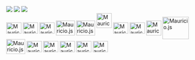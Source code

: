 <img src="https://media3.giphy.com/media/v1.Y2lkPTc5MGI3NjExNjE1bng2NDIxMTk1MHdqb25wdXhhaWlodGpheWdldG1hcGRhcDcydiZlcD12MV9pbnRlcm5hbF9naWZfYnlfaWQmY3Q9Zw/MDJ9IbxxvDUQM/giphy.gif">

<img loading="lazy" src="https://github-readme-stats.vercel.app/api?username=MauricioScheffer&amp;show_icons=true&amp;theme=bear&amp;include_all_commits=true&amp;count_private=true">
<img loading="lazy" src="https://github-readme-stats.vercel.app/api/top-langs?username=MauricioScheffer&amp;layout=compact&amp;langs_count=7&amp;theme=bear">


<div style="display: inline-block; aling-items: center; justify-content: center;">
    <img align="middle" alt="Mauricio.js" height="30" width="40" src="https://cdn.jsdelivr.net/gh/devicons/devicon@latest/icons/javascript/javascript-original.svg">
    <img align="middle" alt="Mauricio.js" height="30" width="40" src="https://cdn.jsdelivr.net/gh/devicons/devicon@latest/icons/html5/html5-original.svg">
    <img align="middle" alt="Mauricio.js" height="30" width="40" src="https://cdn.jsdelivr.net/gh/devicons/devicon@latest/icons/css3/css3-original.svg">
    <img align="middle" alt="Mauricio.js" height="40" width="50" src="https://cdn.jsdelivr.net/gh/devicons/devicon@latest/icons/java/java-original.svg">
    <img align="middle" alt="Mauricio.js" height="40" width="50" src="https://cdn.jsdelivr.net/gh/devicons/devicon@latest/icons/python/python-original.svg">
    <img aling="center" alt="Mauricio-php" height="40" widht="50" src="https://cdn.jsdelivr.net/gh/devicons/devicon@latest/icons/php/php-original.svg">
    <img align="middle" alt="Mauricio-Java" height="30" width="40" src="https://cdn.jsdelivr.net/gh/devicons/devicon@latest/icons/react/react-original.svg">
    <img align="middle" alt="Mauricio-Java" height="30" width="40" src="https://cdn.jsdelivr.net/gh/devicons/devicon@latest/icons/typescript/typescript-original.svg">
    <img align="middle" alt="Mauricio.js" height="40" width="40" src="https://encrypted-tbn0.gstatic.com/images?q=tbn:ANd9GcQlt-TGjHVh4qzymsShj8a9dkNKBG7rfq2wTg&amp;s">
    <img align="middle" alt="Mauricio.js" height="60" width="70" src="https://cdn.jsdelivr.net/gh/devicons/devicon@latest/icons/mysql/mysql-original-wordmark.svg">
    <img align="middle" alt="Mauricio.js" height="40" width="50" src="https://cdn.jsdelivr.net/gh/devicons/devicon@latest/icons/postgresql/postgresql-original.svg">
    <img align="middle" alt="Mauricio.js" height="30" width="40" src="https://cdn.jsdelivr.net/gh/devicons/devicon@latest/icons/git/git-original.svg">
    <img align="middle" alt="Mauricio.js" height="30" width="40" src="https://cdn.jsdelivr.net/gh/devicons/devicon@latest/icons/github/github-original.svg">
    <img align="middle" alt="Mauricio.js" height="30" width="40" src="https://cdn.jsdelivr.net/gh/devicons/devicon@latest/icons/canva/canva-original.svg">
    <img align="middle" alt="Mauricio.js" height="30" width="40" src="https://cdn.jsdelivr.net/gh/devicons/devicon@latest/icons/figma/figma-original.svg">
    <img align="middle" alt="Mauricio-Java" height="30" width="40" src="https://cdn.jsdelivr.net/gh/devicons/devicon@latest/icons/androidstudio/androidstudio-original.svg">
</div>
